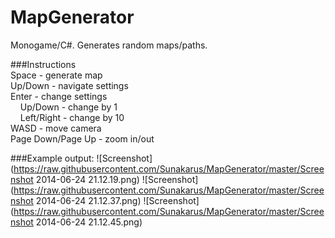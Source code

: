 MapGenerator
============

Monogame/C#. Generates random maps/paths.

###Instructions  
Space - generate map  
Up/Down - navigate settings  
Enter - change settings  
&nbsp;&nbsp;&nbsp;&nbsp;Up/Down - change by 1  
&nbsp;&nbsp;&nbsp;&nbsp;Left/Right - change by 10  
WASD - move camera  
Page Down/Page Up - zoom in/out  


###Example output:
![Screenshot](https://raw.githubusercontent.com/Sunakarus/MapGenerator/master/Screenshot 2014-06-24 21.12.19.png)
![Screenshot](https://raw.githubusercontent.com/Sunakarus/MapGenerator/master/Screenshot 2014-06-24 21.12.37.png)
![Screenshot](https://raw.githubusercontent.com/Sunakarus/MapGenerator/master/Screenshot 2014-06-24 21.12.45.png)

